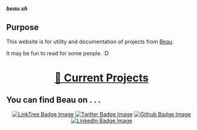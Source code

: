 <p></p>
<div class="rainbow-retro"></div>
<h5 class="header-rainbow-retro">beau.sh</h5>

## Purpose 

This website is for <span class="accent">utility</span> and <span class="accent">documentation</span> of projects from <a href="whoami">Beau</a>. 

It may be fun to read for some people. :D 



<div align="center">
  <p></p>
    <h1 width="100%"><a href="/projects">🌱 Current Projects</a></h1>
  <p></p>
</div>


## You can find Beau on . . .

<div align="center">
  <a href="https://linktr.ee/beaubouchard"><img src="https://img.shields.io/badge/LinkTree-FFFFFF.svg?logo=linktree&logoColor=green" alt="LinkTree Badge Image" /></a>
  <a href="https://twitter.com/beaubouchard"><img src="https://img.shields.io/badge/Twitter-FFFFFF.svg?logo=twitter&logoColor=blue" alt="Twitter Badge Image" /></a>
  <a href="https://github.com/BeauBouchard/"><img src="https://img.shields.io/badge/Github-FFFFFF.svg?logo=github&logoColor=black" alt="Github Badge Image" /></a>
  <a href="https://www.linkedin.com/in/beaubouchard/"><img src="https://img.shields.io/badge/Linkedin-FFFFFF.svg?logo=linkedin&logoColor=blue" alt="LinkedIn Badge Image" /></a>
</div>


